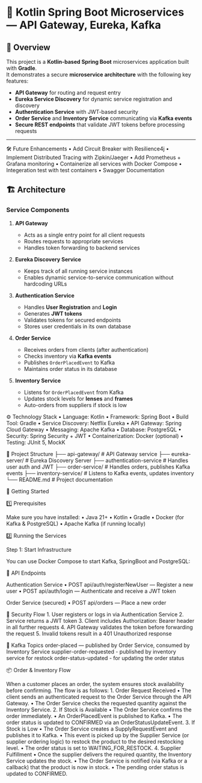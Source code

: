 # 🛒 Kotlin Spring Boot Microservices — API Gateway, Eureka, Kafka

## 📌 Overview
This project is a **Kotlin-based Spring Boot** microservices application built with **Gradle**.  
It demonstrates a secure **microservice architecture** with the following key features:

- **API Gateway** for routing and request entry
- **Eureka Service Discovery** for dynamic service registration and discovery
- **Authentication Service** with JWT-based security
- **Order Service** and **Inventory Service** communicating via **Kafka events**
- **Secure REST endpoints** that validate JWT tokens before processing requests

---

 🛠 Future Enhancements
	•	Add Circuit Breaker with Resilience4j
	•	Implement Distributed Tracing with Zipkin/Jaeger
	•	Add Prometheus + Grafana monitoring
	•	Containerize all services with Docker Compose
 	•	Integeration test with test containers
    •   Swagger Documentation 

 
## 🏗 Architecture

### **Service Components**
1. **API Gateway**
   - Acts as a single entry point for all client requests
   - Routes requests to appropriate services
   - Handles token forwarding to backend services

2. **Eureka Discovery Service**
   - Keeps track of all running service instances
   - Enables dynamic service-to-service communication without hardcoding URLs

3. **Authentication Service**
   - Handles **User Registration** and **Login**
   - Generates **JWT tokens**
   - Validates tokens for secured endpoints
   - Stores user credentials in its own database

4. **Order Service**
   - Receives orders from clients (after authentication)
   - Checks inventory via **Kafka events**
   - Publishes `OrderPlacedEvent` to Kafka
   - Maintains order status in its database

5. **Inventory Service**
   - Listens for `OrderPlacedEvent` from Kafka
   - Updates stock levels for **lenses** and **frames**
   - Auto-orders from suppliers if stock is low


⚙️ Technology Stack
	•	Language: Kotlin
	•	Framework: Spring Boot
	•	Build Tool: Gradle
	•	Service Discovery: Netflix Eureka
	•	API Gateway: Spring Cloud Gateway
	•	Messaging: Apache Kafka
	•	Database: PostgreSQL
	•	Security: Spring Security + JWT
	•	Containerization: Docker (optional)
	•	Testing: JUnit 5, MockK


 📂 Project Structure
├── api-gateway/           # API Gateway service
├── eureka-server/         # Eureka Discovery Server
├── authentication-service # Handles user auth and JWT
├── order-service/         # Handles orders, publishes Kafka events
├── inventory-service/     # Listens to Kafka events, updates inventory
└── README.md              # Project documentation


🚀 Getting Started

1️⃣ Prerequisites

Make sure you have installed:
	•	Java 21+
	•	Kotlin
	•	Gradle
	•	Docker (for Kafka & PostgreSQL)
	•	Apache Kafka (if running locally)


2️⃣ Running the Services

Step 1: Start Infrastructure

You can use Docker Compose to start Kafka, SpringBoot and PostgreSQL:


🔑 API Endpoints

Authentication Service
	•	POST api/auth/registerNewUser — Register a new user
	•	POST api/auth/login — Authenticate and receive a JWT token

Order Service (secured)
	•	POST api/orders — Place a new order



🔐 Security Flow
	1.	User registers or logs in via Authentication Service
	2.	Service returns a JWT token
	3.	Client includes Authorization: Bearer <token> header in all further requests
	4.	API Gateway validates the token before forwarding the request
	5.	Invalid tokens result in a 401 Unauthorized response


📡 Kafka Topics
	order-placed — published by Order Service, consumed by Inventory Service
  supplier-order-requested - published by inventory service for restock
  order-status-updated - for updating the order status

 


 📦 Order & Inventory Flow

When a customer places an order, the system ensures stock availability before confirming. The flow is as follows:
	1.	Order Request Received
	•	The client sends an authenticated request to the Order Service through the API Gateway.
	•	The Order Service checks the requested quantity against the Inventory Service.
	2.	If Stock is Available
	•	The Order Service confirms the order immediately.
	•	An OrderPlacedEvent is published to Kafka.
	•	The order status is updated to CONFIRMED via an OrderStatusUpdateEvent.
	3.	If Stock is Low
	•	The Order Service creates a SupplyRequestEvent and publishes it to Kafka.
	•	This event is picked up by the Supplier Service (or supplier ordering logic) to restock the product to the desired restocking level.
	•	The order status is set to WAITING_FOR_RESTOCK.
	4.	Supplier Fulfillment
	•	Once the supplier delivers the required quantity, the Inventory Service updates the stock.
	•	The Order Service is notified (via Kafka or a callback) that the product is now in stock.
	•	The pending order status is updated to CONFIRMED.


